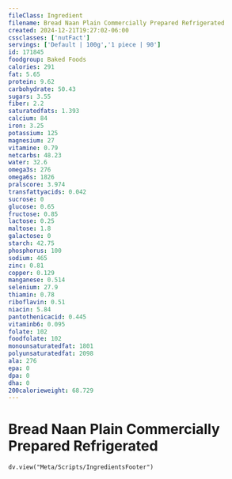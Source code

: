```yaml
---
fileClass: Ingredient
filename: Bread Naan Plain Commercially Prepared Refrigerated
created: 2024-12-21T19:27:02-06:00
cssclasses: ['nutFact']
servings: ['Default | 100g','1 piece | 90']
id: 171845
foodgroup: Baked Foods
calories: 291
fat: 5.65
protein: 9.62
carbohydrate: 50.43
sugars: 3.55
fiber: 2.2
saturatedfats: 1.393
calcium: 84
iron: 3.25
potassium: 125
magnesium: 27
vitamine: 0.79
netcarbs: 48.23
water: 32.6
omega3s: 276
omega6s: 1826
pralscore: 3.974
transfattyacids: 0.042
sucrose: 0
glucose: 0.65
fructose: 0.85
lactose: 0.25
maltose: 1.8
galactose: 0
starch: 42.75
phosphorus: 100
sodium: 465
zinc: 0.81
copper: 0.129
manganese: 0.514
selenium: 27.9
thiamin: 0.78
riboflavin: 0.51
niacin: 5.84
pantothenicacid: 0.445
vitaminb6: 0.095
folate: 102
foodfolate: 102
monounsaturatedfat: 1801
polyunsaturatedfat: 2098
ala: 276
epa: 0
dpa: 0
dha: 0
200calorieweight: 68.729
---
```


# Bread Naan Plain Commercially Prepared Refrigerated

```dataviewjs
dv.view("Meta/Scripts/IngredientsFooter")
```